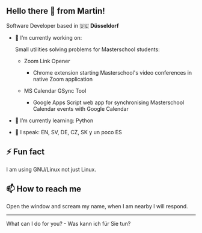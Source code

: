 ## Hello there 👋 from Martin!

Software Developer based in 🇩🇪 **Düsseldorf**

- 🔭 I’m currently working on:
    
  Small utilities solving problems for Masterschool students:

  * Zoom Link Opener
    * Chrome extension starting Masterschool's video conferences in native Zoom application
  
  * MS Calendar GSync Tool
    * Google Apps Script web app for synchronising Masterschool Calendar events with Google Calendar
- 🌱 I’m currently learning: Python
- 💬 I speak: EN, SV, DE, CZ, SK y un poco ES

## ⚡ Fun fact

I am using GNU/Linux not just Linux.

## 📫 How to reach me 

Open the window and scream my name, when I am nearby I will respond.

_________________________________________________________________________________________
What can I do for you? - Was kann ich für Sie tun?



